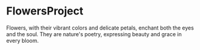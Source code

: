 # FlowersProject

Flowers, with their vibrant colors and delicate petals, enchant both the eyes and the soul.
They are nature's poetry, expressing beauty and grace in every bloom. 